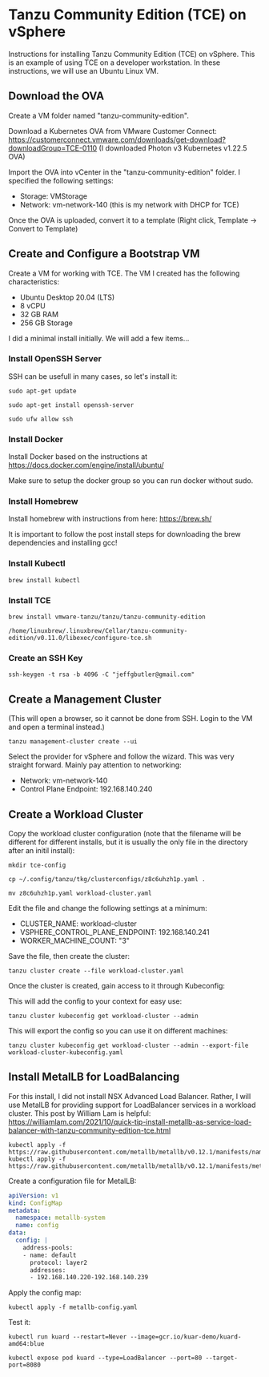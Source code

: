 # Tanzu Community Edition (TCE) on vSphere

Instructions for installing Tanzu Community Edition (TCE) on vSphere. This is an example
of using TCE on a developer workstation. In these instructions, we will use an Ubuntu Linux VM.

## Download the OVA

Create a VM folder named "tanzu-community-edition".

Download a Kubernetes OVA from VMware Customer Connect: https://customerconnect.vmware.com/downloads/get-download?downloadGroup=TCE-0110 (I downloaded Photon v3 Kubernetes v1.22.5 OVA)

Import the OVA into vCenter in the "tanzu-community-edition" folder. I specified the following settings:

- Storage: VMStorage
- Network: vm-network-140 (this is my network with DHCP for TCE)

Once the OVA is uploaded, convert it to a template (Right click, Template -> Convert to Template)

## Create and Configure a Bootstrap VM

Create a VM for working with TCE. The VM I created has the following characteristics:

- Ubuntu Desktop 20.04 (LTS)
- 8 vCPU
- 32 GB RAM
- 256 GB Storage

I did a minimal install initially. We will add a few items...

### Install OpenSSH Server

SSH can be usefull in many cases, so let's install it:

```shell
sudo apt-get update

sudo apt-get install openssh-server

sudo ufw allow ssh
```

### Install Docker

Install Docker based on the instructions at https://docs.docker.com/engine/install/ubuntu/

Make sure to setup the docker group so you can run docker without sudo.

### Install Homebrew

Install homebrew with instructions from here: https://brew.sh/

It is important to follow the post install steps for downloading the brew dependencies and installing gcc!

### Install Kubectl

```shell
brew install kubectl
```

### Install TCE

```shell
brew install vmware-tanzu/tanzu/tanzu-community-edition

/home/linuxbrew/.linuxbrew/Cellar/tanzu-community-edition/v0.11.0/libexec/configure-tce.sh
```

### Create an SSH Key

```shell
ssh-keygen -t rsa -b 4096 -C "jeffgbutler@gmail.com"
```

## Create a Management Cluster

(This will open a browser, so it cannot be done from SSH. Login to the VM and open a terminal instead.)

```shell
tanzu management-cluster create --ui
```

Select the provider for vSphere and follow the wizard. This was very straight forward. Mainly pay attention
to networking:

- Network: vm-network-140
- Control Plane Endpoint: 192.168.140.240

## Create a Workload Cluster

Copy the workload cluster configuration (note that the filename will be different for different installs, but it is
usually the only file in the directory after an initil install):

```shell
mkdir tce-config

cp ~/.config/tanzu/tkg/clusterconfigs/z8c6uhzh1p.yaml .

mv z8c6uhzh1p.yaml workload-cluster.yaml
```

Edit the file and change the following settings at a minimum:

- CLUSTER_NAME: workload-cluster
- VSPHERE_CONTROL_PLANE_ENDPOINT: 192.168.140.241
- WORKER_MACHINE_COUNT: "3"

Save the file, then create the cluster:

```shell
tanzu cluster create --file workload-cluster.yaml
```

Once the cluster is created, gain access to it through Kubeconfig:

This will add the config to your context for easy use:

```shell
tanzu cluster kubeconfig get workload-cluster --admin
```

This will export the config so you can use it on different machines:

```shell
tanzu cluster kubeconfig get workload-cluster --admin --export-file workload-cluster-kubeconfig.yaml
```

## Install MetalLB for LoadBalancing

For this install, I did not install NSX Advanced Load Balancer. Rather, I will use MetalLB for providing support
for LoadBalancer services in a workload cluster. This post by William Lam is helpful: https://williamlam.com/2021/10/quick-tip-install-metallb-as-service-load-balancer-with-tanzu-community-edition-tce.html

```shell
kubectl apply -f https://raw.githubusercontent.com/metallb/metallb/v0.12.1/manifests/namespace.yaml
kubectl apply -f https://raw.githubusercontent.com/metallb/metallb/v0.12.1/manifests/metallb.yaml
```

Create a configuration file for MetalLB:

```yaml
apiVersion: v1
kind: ConfigMap
metadata:
  namespace: metallb-system
  name: config
data:
  config: |
    address-pools:
    - name: default
      protocol: layer2
      addresses:
      - 192.168.140.220-192.168.140.239
```

Apply the config map:

```shell
kubectl apply -f metallb-config.yaml
```

Test it:

```shell
kubectl run kuard --restart=Never --image=gcr.io/kuar-demo/kuard-amd64:blue

kubectl expose pod kuard --type=LoadBalancer --port=80 --target-port=8080
```
